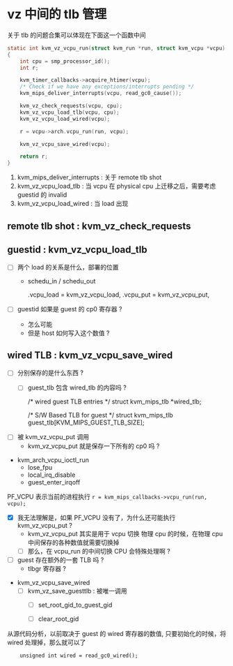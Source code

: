 # vz 中间的 tlb 管理

关于 tlb 的问题合集可以体现在下面这一个函数中间
```c
static int kvm_vz_vcpu_run(struct kvm_run *run, struct kvm_vcpu *vcpu)
{
	int cpu = smp_processor_id();
	int r;

	kvm_timer_callbacks->acquire_htimer(vcpu);
	/* Check if we have any exceptions/interrupts pending */
	kvm_mips_deliver_interrupts(vcpu, read_gc0_cause());

	kvm_vz_check_requests(vcpu, cpu);
	kvm_vz_vcpu_load_tlb(vcpu, cpu);
	kvm_vz_vcpu_load_wired(vcpu);

	r = vcpu->arch.vcpu_run(run, vcpu);

	kvm_vz_vcpu_save_wired(vcpu);

	return r;
}
```

1. kvm_mips_deliver_interrupts : 关于 remote tlb shot
2. kvm_vz_vcpu_load_tlb : 当 vcpu 在 physical cpu 上迁移之后，需要考虑 guestid 的 invalid
3. kvm_vz_vcpu_load_wired : 当 load 出现

## remote tlb shot : kvm_vz_check_requests

## guestid : kvm_vz_vcpu_load_tlb
- [ ] 两个 load 的关系是什么，部署的位置
  - schedu_in / schedu_out

	.vcpu_load = kvm_vz_vcpu_load,
	.vcpu_put = kvm_vz_vcpu_put,

- [ ] guestid 如果是 guest 的 cp0 寄存器 ?
  - 怎么可能
  - 但是 host 如何写入这个数值 ?

## wired TLB :  kvm_vz_vcpu_save_wired

- [ ] 分别保存的是什么东西 ?
  - [ ] guest_tlb 包含 wired_tlb 的内容吗 ?

	/* wired guest TLB entries */
	struct kvm_mips_tlb *wired_tlb;

	/* S/W Based TLB for guest */
	struct kvm_mips_tlb guest_tlb[KVM_MIPS_GUEST_TLB_SIZE];

- [ ] 被 kvm_vz_vcpu_put 调用
  - kvm_vz_vcpu_put 就是保存一下所有的 cp0 吗 ?


- kvm_arch_vcpu_ioctl_run
  - lose_fpu
  - local_irq_disable
  - guest_enter_irqoff

PF_VCPU 表示当前的进程执行 `r = kvm_mips_callbacks->vcpu_run(run, vcpu);`

- [x] 我无法理解是，如果 PF_VCPU 没有了，为什么还可能执行 kvm_vz_vcpu_put ?
  - kvm_vz_vcpu_put 其实是用于 vcpu 切换 物理 cpu 的时候，在物理 cpu 中间保存的各种数值就需要切换掉
  - [ ] 那么，在 vcpu_run 的中间切换 CPU 会特殊处理啊 ?

- [ ] guest 存在额外的一套 TLB 吗 ?
  - tlbgr 寄存器 ?

- kvm_vz_vcpu_save_wired
  - [ ] kvm_vz_save_guesttlb : 被唯一调用
      - [ ] set_root_gid_to_guest_gid
      - [ ] clear_root_gid


从源代码分析，以前取决于 guest 的 wired 寄存器的数值, 只要初始化的时候，将 wired 处理掉，那么就可以了
```plain
	unsigned int wired = read_gc0_wired();
```
